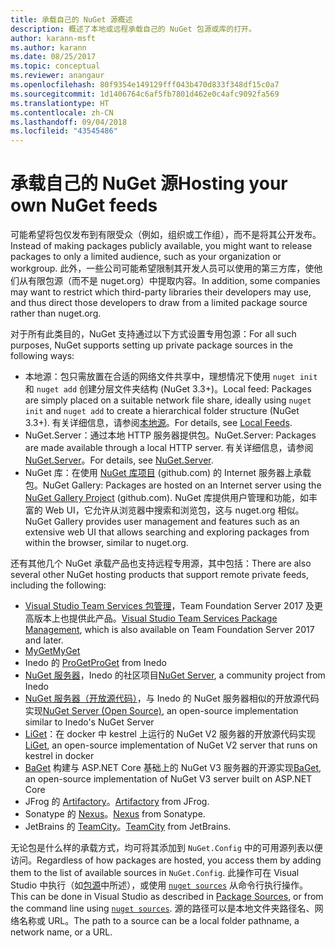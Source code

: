 ```yaml
---
title: 承载自己的 NuGet 源概述
description: 概述了本地或远程承载自己的 NuGet 包源或库的打开。
author: karann-msft
ms.author: karann
ms.date: 08/25/2017
ms.topic: conceptual
ms.reviewer: anangaur
ms.openlocfilehash: 80f9354e149129fff043b470d833f348df15c0a7
ms.sourcegitcommit: 1d1406764c6af5fb7801d462e0c4afc9092fa569
ms.translationtype: HT
ms.contentlocale: zh-CN
ms.lasthandoff: 09/04/2018
ms.locfileid: "43545486"
---
```

# <a name="hosting-your-own-nuget-feeds"></a><span data-ttu-id="32eaf-103">承载自己的 NuGet 源</span><span class="sxs-lookup"><span data-stu-id="32eaf-103">Hosting your own NuGet feeds</span></span>

<span data-ttu-id="32eaf-104">可能希望将包仅发布到有限受众（例如，组织或工作组），而不是将其公开发布。</span><span class="sxs-lookup"><span data-stu-id="32eaf-104">Instead of making packages publicly available, you might want to release packages to only a limited audience, such as your organization or workgroup.</span></span> <span data-ttu-id="32eaf-105">此外，一些公司可能希望限制其开发人员可以使用的第三方库，使他们从有限包源（而不是 nuget.org）中提取内容。</span><span class="sxs-lookup"><span data-stu-id="32eaf-105">In addition, some companies may want to restrict which third-party libraries their developers may use, and thus direct those developers to draw from a limited package source rather than nuget.org.</span></span>

<span data-ttu-id="32eaf-106">对于所有此类目的，NuGet 支持通过以下方式设置专用包源：</span><span class="sxs-lookup"><span data-stu-id="32eaf-106">For all such purposes, NuGet supports setting up private package sources in the following ways:</span></span>

- <span data-ttu-id="32eaf-107">本地源：包只需放置在合适的网络文件共享中，理想情况下使用 `nuget init` 和 `nuget add` 创建分层文件夹结构 (NuGet 3.3+)。</span><span class="sxs-lookup"><span data-stu-id="32eaf-107">Local feed: Packages are simply placed on a suitable network file share, ideally using `nuget init` and `nuget add` to create a hierarchical folder structure (NuGet 3.3+).</span></span> <span data-ttu-id="32eaf-108">有关详细信息，请参阅[本地源](../hosting-packages/local-feeds.md)。</span><span class="sxs-lookup"><span data-stu-id="32eaf-108">For details, see [Local Feeds](../hosting-packages/local-feeds.md).</span></span>
- <span data-ttu-id="32eaf-109">NuGet.Server：通过本地 HTTP 服务器提供包。</span><span class="sxs-lookup"><span data-stu-id="32eaf-109">NuGet.Server: Packages are made available through a local HTTP server.</span></span> <span data-ttu-id="32eaf-110">有关详细信息，请参阅 [NuGet.Server](../hosting-packages/nuget-server.md)。</span><span class="sxs-lookup"><span data-stu-id="32eaf-110">For details, see [NuGet.Server](../hosting-packages/nuget-server.md).</span></span>
- <span data-ttu-id="32eaf-111">NuGet 库：在使用 [NuGet 库项目](https://github.com/NuGet/NuGetGallery#build-and-run-the-gallery-in-arbitrary-number-easy-steps) (github.com) 的 Internet 服务器上承载包。</span><span class="sxs-lookup"><span data-stu-id="32eaf-111">NuGet Gallery: Packages are hosted on an Internet server using the [NuGet Gallery Project](https://github.com/NuGet/NuGetGallery#build-and-run-the-gallery-in-arbitrary-number-easy-steps) (github.com).</span></span> <span data-ttu-id="32eaf-112">NuGet 库提供用户管理和功能，如丰富的 Web UI，它允许从浏览器中搜索和浏览包，这与 nuget.org 相似。</span><span class="sxs-lookup"><span data-stu-id="32eaf-112">NuGet Gallery provides user management and features such as an extensive web UI that allows searching and exploring packages from within the browser, similar to nuget.org.</span></span>

<span data-ttu-id="32eaf-113">还有其他几个 NuGet 承载产品也支持远程专用源，其中包括：</span><span class="sxs-lookup"><span data-stu-id="32eaf-113">There are also several other NuGet hosting products that support remote private feeds, including the following:</span></span>

- <span data-ttu-id="32eaf-114">[Visual Studio Team Services 包管理](https://www.visualstudio.com/docs/package/nuget/publish)，Team Foundation Server 2017 及更高版本上也提供此产品。</span><span class="sxs-lookup"><span data-stu-id="32eaf-114">[Visual Studio Team Services Package Management](https://www.visualstudio.com/docs/package/nuget/publish), which is also available on Team Foundation Server 2017 and later.</span></span>
- [<span data-ttu-id="32eaf-115">MyGet</span><span class="sxs-lookup"><span data-stu-id="32eaf-115">MyGet</span></span>](http://myget.org)
- <span data-ttu-id="32eaf-116">Inedo 的 [ProGet](http://inedo.com/proget)</span><span class="sxs-lookup"><span data-stu-id="32eaf-116">[ProGet](http://inedo.com/proget) from Inedo</span></span>
- <span data-ttu-id="32eaf-117">[NuGet 服务器](http://nugetserver.net/)，Inedo 的社区项目</span><span class="sxs-lookup"><span data-stu-id="32eaf-117">[NuGet Server](http://nugetserver.net/), a community project from Inedo</span></span>
- <span data-ttu-id="32eaf-118">[NuGet 服务器（开放源代码）](http://nuget-server.net)，与 Inedo 的 NuGet 服务器相似的开放源代码实现</span><span class="sxs-lookup"><span data-stu-id="32eaf-118">[NuGet Server (Open Source)](http://nuget-server.net), an open-source implementation similar to Inedo's NuGet Server</span></span>
- <span data-ttu-id="32eaf-119">[LiGet](https://github.com/ai-traders/liget)：在 docker 中 kestrel 上运行的 NuGet V2 服务器的开放源代码实现</span><span class="sxs-lookup"><span data-stu-id="32eaf-119">[LiGet](https://github.com/ai-traders/liget), an open-source implementation of NuGet V2 server that runs on kestrel in docker</span></span>
- <span data-ttu-id="32eaf-120">[BaGet](https://github.com/loic-sharma/BaGet) 构建与 ASP.NET Core 基础上的 NuGet V3 服务器的开源实现</span><span class="sxs-lookup"><span data-stu-id="32eaf-120">[BaGet](https://github.com/loic-sharma/BaGet), an open-source implementation of NuGet V3 server built on ASP.NET Core</span></span>
- <span data-ttu-id="32eaf-121">JFrog 的 [Artifactory](https://www.jfrog.com/artifactory/)。</span><span class="sxs-lookup"><span data-stu-id="32eaf-121">[Artifactory](https://www.jfrog.com/artifactory/) from JFrog.</span></span>
- <span data-ttu-id="32eaf-122">Sonatype 的 [Nexus](http://www.sonatype.org/nexus/)。</span><span class="sxs-lookup"><span data-stu-id="32eaf-122">[Nexus](http://www.sonatype.org/nexus/) from Sonatype.</span></span>
- <span data-ttu-id="32eaf-123">JetBrains 的 [TeamCity](https://www.jetbrains.com/teamcity/)。</span><span class="sxs-lookup"><span data-stu-id="32eaf-123">[TeamCity](https://www.jetbrains.com/teamcity/) from JetBrains.</span></span>

<span data-ttu-id="32eaf-124">无论包是什么样的承载方式，均可将其添加到 `NuGet.Config` 中的可用源列表以便访问。</span><span class="sxs-lookup"><span data-stu-id="32eaf-124">Regardless of how packages are hosted, you access them by adding them to the list of available sources in `NuGet.Config`.</span></span> <span data-ttu-id="32eaf-125">此操作可在 Visual Studio 中执行（如[包源](../tools/package-manager-ui.md#package-sources)中所述），或使用 [`nuget sources`](../tools/cli-ref-sources.md) 从命令行执行操作。</span><span class="sxs-lookup"><span data-stu-id="32eaf-125">This can be done in Visual Studio as described in [Package Sources](../tools/package-manager-ui.md#package-sources), or from the command line using [`nuget sources`](../tools/cli-ref-sources.md).</span></span> <span data-ttu-id="32eaf-126">源的路径可以是本地文件夹路径名、网络名称或 URL。</span><span class="sxs-lookup"><span data-stu-id="32eaf-126">The path to a source can be a local folder pathname, a network name, or a URL.</span></span>
